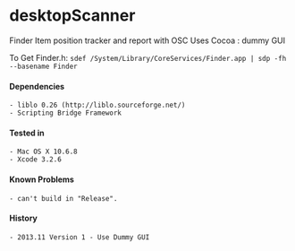 desktopScanner
==============

Finder Item position tracker and report with OSC
Uses Cocoa : dummy GUI

To Get Finder.h:
	`sdef /System/Library/CoreServices/Finder.app | sdp -fh --basename Finder`

#### Dependencies
	- liblo 0.26 (http://liblo.sourceforge.net/)
	- Scripting Bridge Framework
		
#### Tested in
	- Mac OS X 10.6.8
	- Xcode 3.2.6
	
#### Known Problems
	- can't build in "Release".

#### History
	- 2013.11 Version 1 - Use Dummy GUI

